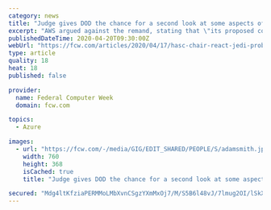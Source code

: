 ```yaml
---
category: news
title: "Judge gives DOD the chance for a second look at some aspects of the JEDI award"
excerpt: "AWS argued against the remand, stating that \"its proposed corrective action is irrational and would result in a predetermined re-award of the JEDI contract to Microsoft -- a fundamental breach of the very premise of corrective action.\" Microsoft, which is a party to the government's case, said that AWS lost fair and square. \"Amazon did build ..."
publishedDateTime: 2020-04-20T09:30:00Z
webUrl: "https://fcw.com/articles/2020/04/17/hasc-chair-react-jedi-probe.aspx"
type: article
quality: 18
heat: 18
published: false

provider:
  name: Federal Computer Week
  domain: fcw.com

topics:
  - Azure

images:
  - url: "https://fcw.com/-/media/GIG/EDIT_SHARED/PEOPLE/S/adamsmith.jpg"
    width: 760
    height: 368
    isCached: true
    title: "Judge gives DOD the chance for a second look at some aspects of the JEDI award"

secured: "Mdg4ltKfziaPERMMoLMbXvnCSgzYXmMxOj7/M/S5B6l48vJ/7lmug2OI/lSkX9XF//diRnhyenhI6HuabqZLIhTZpZT/p8bh4slpdRZCShpn7s4/BYi1zoiaE5n8wXDISfW/x94rn8iVzS60JaEAlzdnzVMT9o6M5EDF+OyDcPjiwkhq1BvFaRAacDtZRL+V0YfWQMu0sMPrRlqDxZodUL4J56XnVFKYdv6nqkrbFOTbOE2i59rplv/CwohHAznhmjItDY5+QUerEDM138g7YLKeFNL1U8yTtZpGRgRYd6DFO65Jn8dY955bYu7isn9vilshSh7Q3Wz1aBFkYC8ZfAZtD5y0k7NjnjdICcYNi+Ov3fUX2loyLQnVvuVzFQB3lAvRf4jux2m4T7anmH372ZePTxBzt8uRZ93lhxjSBMrvYFGdmBpMaiGPDPUEavpwkAi8gLCxZlZswbj2BkonfcRVuPO8pPaLN8vYFaRAQWU=;nBASf4wH9oG4uyveflCoyg=="
---
```


